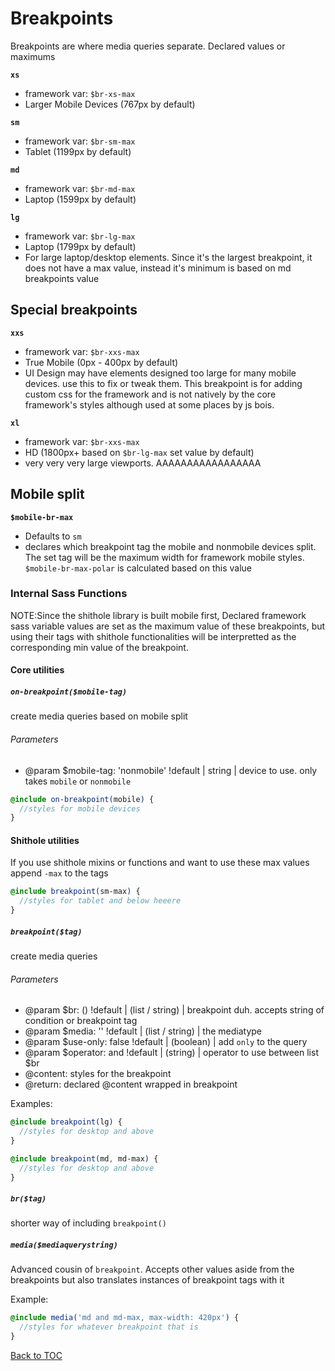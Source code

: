 # Breakpoints

Breakpoints are where media queries separate. Declared values or maximums

**`xs`**

- framework var: `$br-xs-max`
- Larger Mobile Devices (767px by default)

**`sm`**

- framework var: `$br-sm-max`
- Tablet (1199px by default)

**`md`**

- framework var: `$br-md-max`
- Laptop (1599px by default)

**`lg`**

- framework var: `$br-lg-max`
- Laptop (1799px by default)
- For large laptop/desktop elements. Since it's the largest breakpoint, it does not have a max value, instead it's minimum is based on md breakpoints value

## Special breakpoints

**`xxs`**

- framework var: `$br-xxs-max`
- True Mobile (0px - 400px by default)
- UI Design may have elements designed too large for many mobile devices. use this to fix or tweak them. This breakpoint is for adding custom css for the framework and is not natively by the core framework's styles although used at some places by js bois.

**`xl`**

- framework var: `$br-xxs-max`
- HD (1800px+ based on `$br-lg-max` set value by default)
- very very very large viewports. AAAAAAAAAAAAAAAAA

## Mobile split

**`$mobile-br-max`**

- Defaults to `sm`
- declares which breakpoint tag the mobile and nonmobile devices split. The set tag will be the maximum width for framework mobile styles. `$mobile-br-max-polar` is calculated based on this value

### Internal Sass Functions

NOTE:Since the shithole library is built mobile first, Declared framework sass variable values are set as the maximum value of these breakpoints, but using their tags with shithole functionalities will be interpretted as the corresponding min value of the breakpoint.

#### Core utilities

##### `on-breakpoint($mobile-tag)`

create media queries based on mobile split

###### Parameters
- @param $mobile-tag: 'nonmobile' !default | string | device to use. only takes `mobile` or `nonmobile`

```scss
@include on-breakpoint(mobile) {
  //styles for mobile devices
}
```


#### Shithole utilities

If you use shithole mixins or functions and want to use these max values append `-max` to the tags

```scss
@include breakpoint(sm-max) {
  //styles for tablet and below heeere
}
```

##### `breakpoint($tag)`

create media queries

###### Parameters

- @param $br: () !default | (list / string) | breakpoint duh. accepts string of condition or breakpoint tag
- @param $media: '' !default | (list / string) | the mediatype
- @param $use-only: false !default | (boolean) | add `only` to the query
- @param $operator: and !default | (string) | operator to use between list $br
- @content: styles for the breakpoint
- @return: declared @content wrapped in breakpoint

Examples:

```scss
@include breakpoint(lg) {
  //styles for desktop and above
}
```

```scss
@include breakpoint(md, md-max) {
  //styles for desktop and above
}
```

##### `br($tag)`

shorter way of including `breakpoint()`

##### `media($mediaquerystring)`

Advanced cousin of `breakpoint`. Accepts other values aside from the breakpoints but also translates instances of breakpoint tags with it

Example:

```scss
@include media('md and md-max, max-width: 420px') {
  //styles for whatever breakpoint that is
}
```

[Back to TOC](../../../readme.md)
